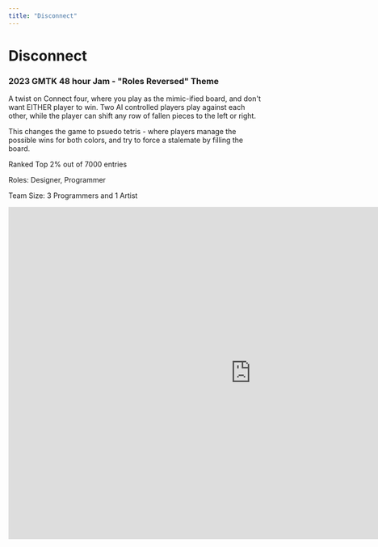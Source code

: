```yaml
---
title: "Disconnect"
---
```

<h1>Disconnect</h1>
<h3>2023 GMTK 48 hour Jam - "Roles Reversed" Theme</h3>

A twist on Connect four, where you play as the mimic-ified board, and don't want EITHER player to win. Two AI controlled players play against each other, while the player can shift any row of fallen pieces to the left or right. 

This changes the game to psuedo tetris - where players manage the possible wins for both colors, and try to force a stalemate by filling the board.

Ranked Top 2% out of 7000 entries

Roles: Designer, Programmer

Team Size: 3 Programmers and 1 Artist

<center><iframe frameborder="0" src="https://itch.io/embed-upload/8327903?color=000000" allowfullscreen="" width="960" height="658"><a href="https://spikedevelops.itch.io/disconnect">Play Disconnect on itch.io</a></iframe></center>